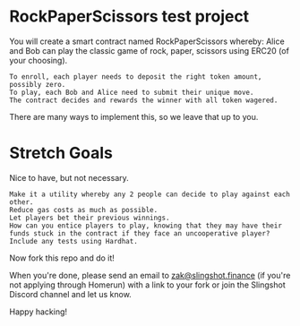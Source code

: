 # RockPaperScissors test project

You will create a smart contract named RockPaperScissors whereby:
Alice and Bob can play the classic game of rock, paper, scissors using ERC20 (of your choosing).

    To enroll, each player needs to deposit the right token amount, possibly zero.
    To play, each Bob and Alice need to submit their unique move.
    The contract decides and rewards the winner with all token wagered.

There are many ways to implement this, so we leave that up to you.
# Stretch Goals

Nice to have, but not necessary.

    Make it a utility whereby any 2 people can decide to play against each other.
    Reduce gas costs as much as possible.
    Let players bet their previous winnings.
    How can you entice players to play, knowing that they may have their funds stuck in the contract if they face an uncooperative player?
    Include any tests using Hardhat.

Now fork this repo and do it!

When you're done, please send an email to zak@slingshot.finance (if you're not applying through Homerun) with a link to your fork or join the Slingshot Discord channel and let us know.

Happy hacking!